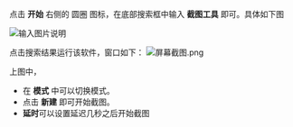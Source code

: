 

点击 **开始** 右侧的 圆圈 图标，在底部搜索框中输入 **截图工具** 即可。具体如下图

![输入图片说明](https://gitee.com/uploads/images/2018/0224/223929_16f1457a_930142.png "屏幕截图.png")


点击搜索结果运行该软件，窗口如下：
![](https://gitee.com/uploads/images/2018/0224/224232_9a2be732_930142.png "屏幕截图.png")

上图中，
* 在 **模式** 中可以切换模式。
* 点击 **新建** 即可开始截图。
* **延时**可以设置延迟几秒之后开始截图